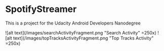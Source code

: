 # SpotifyStreamer
This is a project for the Udacity Android Developers Nanodegree

![alt text](/images/searchActivityFragment.png  "Search Activity" =250x)
![alt text](/images/topTracksActivityFragment.png  "Top Tracks Activity" =250x)
